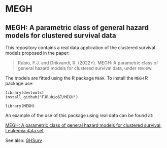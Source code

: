 # MEGH

## MEGH: A parametric class of general hazard models for clustered survival data

This repository contains a real data application of the clustered survival models proposed in the paper:

 > Rubio, F.J. and Drikvandi, R. (2022+). MEGH: A parametric class of general hazard models for clustered survival data, under review.

The models are fitted using the R package `MEGH`. To install the `MEGH` R package use:

```
library(devtools)
install_github("FJRubio67/MEGH")

library(MEGH)
```

An example of the use of this package using real data can be found at:

[MEGH: A parametric class of general hazard models for clustered survival, Leukemia data set](https://rpubs.com/FJRubio/MEGHLeuk)

See also: [GHSurv](https://github.com/FJRubio67/GHSurv)
